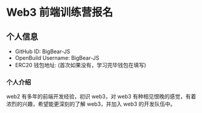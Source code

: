# Web3 前端训练营报名

## 个人信息

* GitHub ID: BigBear-JS
* OpenBuild Username: BigBear-JS
* ERC20 钱包地址: (首次如果没有，学习完毕钱包在填写)

### 个人介绍
web2 有多年的前端开发经验，初识 web3，对 web3 有种相见恨晚的感觉，有着浓烈的兴趣，希望能更深刻的了解 web3，并加入 web3 的开发队伍中。